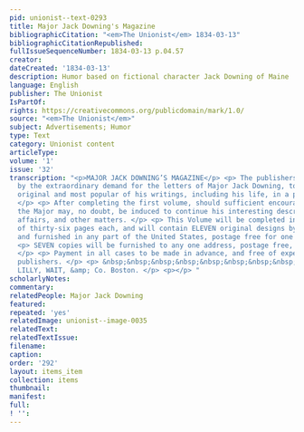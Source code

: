 ```yaml
---
pid: unionist--text-0293
title: Major Jack Downing's Magazine
bibliographicCitation: "<em>The Unionist</em> 1834-03-13"
bibliographicCitationRepublished: 
fullIssueSequenceNumber: 1834-03-13 p.04.57
creator: 
dateCreated: '1834-03-13'
description: Humor based on fictional character Jack Downing of Maine
language: English
publisher: The Unionist
IsPartOf: 
rights: https://creativecommons.org/publicdomain/mark/1.0/
source: "<em>The Unionist</em>"
subject: Advertisements; Humor
type: Text
category: Unionist content
articleType: 
volume: '1'
issue: '32'
transcription: "<p>MAJOR JACK DOWNING’S MAGAZINE</p> <p> The publishers are encouraged
  by the extraordinary demand for the letters of Major Jack Downing, to issue the
  original and most popular of his writings, including his life, in a periodical form.
  </p> <p> After completing the first volume, should sufficient encouragement be afforded,
  the Major may, no doubt, be induced to continue his interesting description of public
  affairs, and other matters. </p> <p> This Volume will be completed in eight parts
  of thirty-six pages each, and will contain ELEVEN original designs by Johnston,
  and furnished in any part of the United States, postage free for one dollar. </p>
  <p> SEVEN copies will be furnished to any one address, postage free, for five dollars.
  </p> <p> Payment in all cases to be made in advance, and free of expense to the
  publishers. </p> <p> &nbsp;&nbsp;&nbsp;&nbsp;&nbsp;&nbsp;&nbsp;&nbsp;&nbsp;&nbsp;&nbsp;&nbsp;&nbsp;&nbsp;&nbsp;&nbsp;&nbsp;&nbsp;&nbsp;&nbsp;&nbsp;&nbsp;&nbsp;&nbsp;&nbsp;&nbsp;&nbsp;&nbsp;&nbsp;&nbsp;&nbsp;&nbsp;&nbsp;&nbsp;&nbsp;
  LILLY, WAIT, &amp; Co. Boston. </p> <p></p> "
scholarlyNotes: 
commentary: 
relatedPeople: Major Jack Downing
featured: 
repeated: 'yes'
relatedImage: unionist--image-0035
relatedText: 
relatedTextIssue: 
filename: 
caption: 
order: '292'
layout: items_item
collection: items
thumbnail: 
manifest: 
full: 
! '': 
---
```

